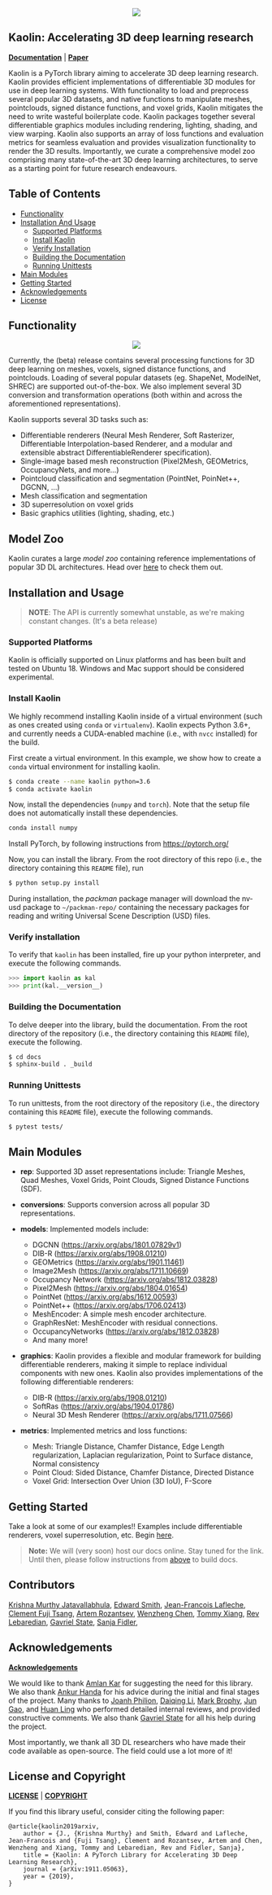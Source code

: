 <p align="center">
    <img src="assets/kaolin.png">
</p>


## Kaolin: Accelerating 3D deep learning research

**[Documentation](http://nvidiagameworks.github.io/kaolin)** | **[Paper](https://arxiv.org/abs/1911.05063)**


Kaolin is a PyTorch library aiming to accelerate 3D deep learning research. Kaolin provides efficient implementations of differentiable 3D modules for use in deep learning systems. With functionality to load and preprocess several popular 3D datasets, and native functions to manipulate meshes, pointclouds, signed distance functions, and voxel grids, Kaolin mitigates the need to write wasteful boilerplate code. Kaolin packages together several differentiable graphics modules including rendering, lighting, shading, and view warping. Kaolin also supports an array of loss functions and evaluation metrics for seamless evaluation and provides visualization functionality to render the 3D results. Importantly, we curate a comprehensive model zoo comprising many state-of-the-art 3D deep learning architectures, to serve as a starting point for future research endeavours.



## Table of Contents
- [Functionality](#functionality)
- [Installation And Usage](#installation-and-usage)
  - [Supported Platforms](#supported-platforms)
  - [Install Kaolin](#install-kaolin)
  - [Verify Installation](#verify-installation)
  - [Building the Documentation](#building-the-documentation)
  - [Running Unittests](#running-unittests)
- [Main Modules](#main-modules)
- [Getting Started](#getting-started)
- [Acknowledgements](#acknowledgements)
- [License](#license)

## Functionality

<p align="center">
    <img src="assets/kaolin_applications.png">
</p>

Currently, the (beta) release contains several processing functions for 3D deep learning on meshes, voxels, signed distance functions, and pointclouds. Loading of several popular datasets (eg. ShapeNet, ModelNet, SHREC) are supported out-of-the-box. We also implement several 3D conversion and transformation operations (both within and across the aforementioned representations). 

Kaolin supports several 3D tasks such as:
* Differentiable renderers (Neural Mesh Renderer, Soft Rasterizer, Differentiable Interpolation-based Renderer, and a modular and extensible abstract DifferentiableRenderer specification).
* Single-image based mesh reconstruction (Pixel2Mesh, GEOMetrics, OccupancyNets, and more...)
* Pointcloud classification and segmentation (PointNet, PoinNet++, DGCNN, ...)
* Mesh classification and segmentation
* 3D superresolution on voxel grids
* Basic graphics utilities (lighting, shading, etc.)

## Model Zoo

Kaolin curates a large _model zoo_ containing reference implementations of popular 3D DL architectures. Head over [here](kaolin/models) to check them out.


## Installation and Usage

> **NOTE**: The API is currently somewhat unstable, as we're making constant changes. (It's a beta release)

### Supported Platforms
Kaolin is officially supported on Linux platforms and has been built and tested on Ubuntu 18. Windows and Mac support should be considered experimental.

### Install Kaolin

We highly recommend installing Kaolin inside of a virtual environment (such as ones created using `conda` or `virtualenv`). Kaolin expects Python 3.6+, and currently needs a CUDA-enabled machine (i.e., with `nvcc` installed) for the build.

First create a virtual environment. In this example, we show how to create a `conda` virtual environment for installing kaolin.
```sh
$ conda create --name kaolin python=3.6
$ conda activate kaolin
```

Now, install the dependencies (`numpy` and `torch`). Note that the setup file does not automatically install these dependencies.
```sh
conda install numpy
```

Install PyTorch, by following instructions from https://pytorch.org/

Now, you can install the library. From the root directory of this repo (i.e., the directory containing this `README` file), run

```sh
$ python setup.py install
```

During installation, the *packman* package manager will 
download the nv-usd package to `~/packman-repo/` containing the necessary packages for reading and writing Universal Scene Description (USD) files. 

### Verify installation

To verify that `kaolin` has been installed, fire up your python interpreter, and execute the following commands.

```python
>>> import kaolin as kal
>>> print(kal.__version__)
```

### Building the Documentation

To delve deeper into the library, build the documentation. From the root directory of the repository (i.e., the directory containing this `README` file), execute the following.

```bash
$ cd docs
$ sphinx-build . _build
```

### Running Unittests

To run unittests, from the root directory of the repository (i.e., the directory containing this `README` file), execute the following commands.

```bash
$ pytest tests/
```

## Main Modules

- **rep**: Supported 3D asset representations include: Triangle Meshes, Quad Meshes, Voxel Grids, Point Clouds, Signed Distance Functions (SDF).

- **conversions**: Supports conversion across all popular 3D representations.

- **models**: Implemented models include: 
    - DGCNN (https://arxiv.org/abs/1801.07829v1)
    - DIB-R (https://arxiv.org/abs/1908.01210)
    - GEOMetrics (https://arxiv.org/abs/1901.11461)
    - Image2Mesh (https://arxiv.org/abs/1711.10669)
    - Occupancy Network (https://arxiv.org/abs/1812.03828)
    - Pixel2Mesh (https://arxiv.org/abs/1804.01654)
    - PointNet (https://arxiv.org/abs/1612.00593)
    - PointNet++ (https://arxiv.org/abs/1706.02413)
    - MeshEncoder: A simple mesh encoder architecture.
    - GraphResNet: MeshEncoder with residual connections.
    - OccupancyNetworks (https://arxiv.org/abs/1812.03828)
    - And many more!

- **graphics**: Kaolin provides a flexible and modular framework for building differentiable renderers, making it simple to replace individual components with new ones. Kaolin also provides implementations of the following differentiable renderers:
    - DIB-R (https://arxiv.org/abs/1908.01210)
    - SoftRas (https://arxiv.org/abs/1904.01786)
    - Neural 3D Mesh Renderer (https://arxiv.org/abs/1711.07566)

- **metrics**: Implemented metrics and loss functions:
    - Mesh: Triangle Distance, Chamfer Distance, Edge Length regularization, Laplacian regularization, Point to Surface distance, Normal consistency
    - Point Cloud: Sided Distance, Chamfer Distance, Directed Distance
    - Voxel Grid: Intersection Over Union (3D IoU), F-Score

### 

## Getting Started

Take a look at some of our examples!! Examples include differentiable renderers, voxel superresolution, etc. Begin [here](examples).

> **Note:** We will (very soon) host our docs online. Stay tuned for the link. Until then, please follow instructions from [above](#building-the-documentation) to build docs.


## Contributors
[Krishna Murthy Jatavallabhula](https://krrish94.github.io/),
[Edward Smith](https://github.com/EdwardSmith1884),
[Jean-Francois Lafleche](https://www.linkedin.com/in/jflafleche),
[Clement Fuji Tsang](https://ca.linkedin.com/in/clement-fuji-tsang-b8028a82),
[Artem Rozantsev](https://sites.google.com/site/artemrozantsev/),
[Wenzheng Chen](http://www.cs.toronto.edu/~wenzheng/),
[Tommy Xiang](https://github.com/TommyX12),
[Rev Lebaredian](https://blogs.nvidia.com/blog/author/revlebaredian/),
[Gavriel State](https://ca.linkedin.com/in/gavstate),
[Sanja Fidler](https://www.cs.utoronto.ca/~fidler/),

## Acknowledgements
**[Acknowledgements](Acknowledgements.txt)**

We would like to thank [Amlan Kar](https://amlankar.github.io) for suggesting the need for this library. We also thank [Ankur Handa](http://ankurhanda.github.io) for his advice during the initial and final stages of the project. Many thanks to [Joanh Philion](https://scholar.google.com/citations?user=VVIAoY0AAAAJ&hl=en), [Daiqing Li](https://www.linkedin.com/in/daiqing-li-23873789?originalSubdomain=ca), [Mark Brophy](https://ca.linkedin.com/in/mark-brophy-3a298382), [Jun Gao](http://www.cs.toronto.edu/~jungao/), and [Huan Ling](http://www.cs.toronto.edu/~linghuan/) who performed detailed internal reviews, and provided constructive comments. We also thank [Gavriel State](https://ca.linkedin.com/in/gavstate) for all his help during the project.

Most importantly, we thank all 3D DL researchers who have made their code available as open-source. The field could use a lot more of it!



## License and Copyright
**[LICENSE](LICENSE)** | **[COPYRIGHT](COPYRIGHT)**

If you find this library useful, consider citing the following paper:
```
@article{kaolin2019arxiv,
    author = {J., {Krishna Murthy} and Smith, Edward and Lafleche, Jean-Francois and {Fuji Tsang}, Clement and Rozantsev, Artem and Chen, Wenzheng and Xiang, Tommy and Lebaredian, Rev and Fidler, Sanja},
    title = {Kaolin: A PyTorch Library for Accelerating 3D Deep Learning Research},
    journal = {arXiv:1911.05063},
    year = {2019},
}

```

